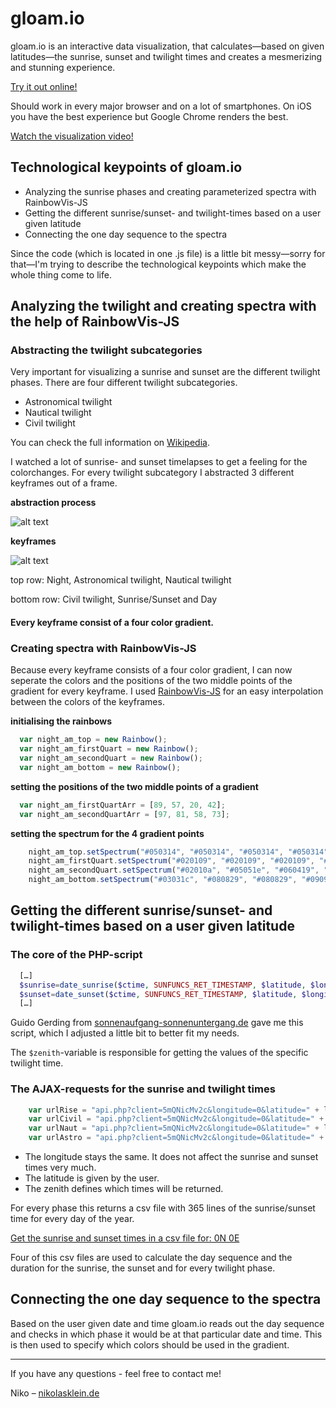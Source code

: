 gloam.io
==================


gloam.io is an interactive data visualization, that calculates—based on given latitudes—the sunrise, sunset and twilight times and creates a mesmerizing and stunning experience.

[Try it out online!](http://www.nikolasklein.de/gloam)

Should work in every major browser and on a lot of smartphones. On iOS you have the best experience but Google Chrome renders the best.

[Watch the visualization video!](http://www.gloam.io)



## Technological keypoints of gloam.io
- Analyzing the sunrise phases and creating parameterized spectra with RainbowVis-JS
- Getting the different sunrise/sunset- and twilight-times based on a user given latitude
- Connecting the one day sequence to the spectra

Since the code (which is located in one .js file) is a little bit messy—sorry for that—I'm trying to describe the technological keypoints which make the whole thing come to life.


## Analyzing the twilight and creating spectra with the help of RainbowVis-JS

### Abstracting the twilight subcategories
Very important for visualizing a sunrise and sunset are the different twilight phases. 
There are four different twilight subcategories.

- Astronomical twilight
- Nautical twilight
- Civil twilight

You can check the full information on [Wikipedia](http://en.wikipedia.org/wiki/Twilight).

I watched a lot of sunrise- and sunset timelapses to get a feeling for the colorchanges. For every twilight subcategory I abstracted 3 different keyframes out of a frame.


**abstraction process**

![alt text](http://nikolasklein.de/ideas/gloam/comparison.png "Abstraction of a frame")

**keyframes**

![alt text](http://nikolasklein.de/ideas/gloam/twilight.png "Keyframes for: Night, Astronomical twilight, Nautical twilight, Civil twilight, Sunrise/Sunset and Day")

top row: Night, Astronomical twilight, Nautical twilight

bottom row: Civil twilight, Sunrise/Sunset and Day


#### Every keyframe consist of a four color gradient.



### Creating spectra with RainbowVis-JS
 Because every keyframe consists of a four color gradient, I can now seperate the colors and the positions of the two middle points of the gradient for every keyframe. I used [RainbowVis-JS](https://github.com/anomal/RainbowVis-JS) for an easy interpolation between the colors of the keyframes.

**initialising the rainbows**
```javascript
  var night_am_top = new Rainbow();
  var night_am_firstQuart = new Rainbow();
  var night_am_secondQuart = new Rainbow();
  var night_am_bottom = new Rainbow();
```


**setting the positions of the two middle points of a gradient**  
```javascript
  var night_am_firstQuartArr = [89, 57, 20, 42];
  var night_am_secondQuartArr = [97, 81, 58, 73];
```


**setting the spectrum for the 4 gradient points**
```javascript
	night_am_top.setSpectrum("#050314", "#050314", "#050314", "#050314");
	night_am_firstQuart.setSpectrum("#020109", "#020109", "#020109", "#0a071b");
	night_am_secondQuart.setSpectrum("#02010a", "#05051e", "#060419", "#0b081d");
	night_am_bottom.setSpectrum("#03031c", "#080829", "#080829", "#09092c");
```


## Getting the different sunrise/sunset- and twilight-times based on a user given latitude
### The core of the PHP-script
```php
  […]
  $sunrise=date_sunrise($ctime, SUNFUNCS_RET_TIMESTAMP, $latitude, $longitude, $zenith);
  $sunset=date_sunset($ctime, SUNFUNCS_RET_TIMESTAMP, $latitude, $longitude, $zenith);
  […]
```
Guido Gerding from [sonnenaufgang-sonnenuntergang.de](http://www.sonnenaufgang-sonnenuntergang.de/) gave me this script, which I adjusted a little bit to better fit my needs.

The `$zenith`-variable is responsible for getting the values of the specific twilight time.


### The AJAX-requests for the sunrise and twilight times
```javascript
	var urlRise = "api.php?client=5mQNicMv2c&longitude=0&latitude=" + latitude + "&zenith=90.83333333333&year=2014&month=1&offsett=0&nodst=TRUE";
	var urlCivil = "api.php?client=5mQNicMv2c&longitude=0&latitude=" + latitude + "&zenith=96&year=2014&month=1&offsett=0&nodst=TRUE";
	var urlNaut = "api.php?client=5mQNicMv2c&longitude=0&latitude=" + latitude + "&zenith=102&year=2014&month=1&offsett=0&nodst=TRUE";
	var urlAstro = "api.php?client=5mQNicMv2c&longitude=0&latitude=" + latitude + "&zenith=108&year=2014&month=1&offsett=0&nodst=TRUE";
```
- The longitude stays the same. It does not affect the sunrise and sunset times very much.
- The latitude is given by the user.
- The zenith defines which times will be returned.

For every phase this returns a csv file with 365 lines of the sunrise/sunset time for every day of the year.

[Get the sunrise and sunset times in a csv file for: 0N 0E ](http://gloam.io/api.php?client=5mQNicMv2c&longitude=0&latitude=0&zenith=90.933&year=2014&month=1&offsett=0&nodst=TRUE)

Four of this csv files are used to calculate the day sequence and the duration for the sunrise, the sunset and for every twilight phase.


## Connecting the one day sequence to the spectra

Based on the user given date and time gloam.io reads out the day sequence and checks in which phase it would be at that particular date and time. This is then used to specify which colors should be used in the gradient.


---


If you have any questions - feel free to contact me!

Niko – [nikolasklein.de](http://www.nikolasklein.de)
